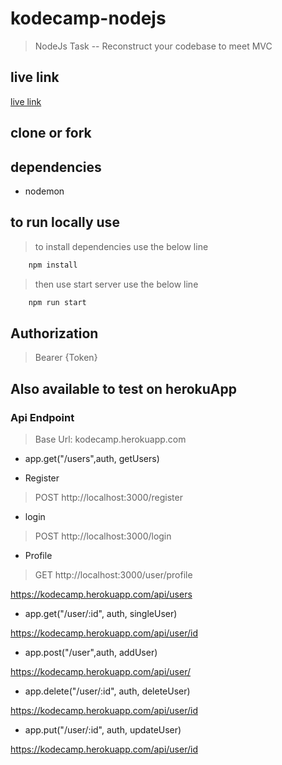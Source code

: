 # kodecamp-nodejs
> NodeJs Task -- Reconstruct your codebase to meet MVC
## live link
[live link](https://kodecamp.herokuapp.com/api)

## clone or fork

## dependencies
- nodemon

## to run locally use
> to install dependencies use the below line

```bash
    npm install
```
> then use start server use the below line

```bash
    npm run start
```
## Authorization
>Bearer {Token}


## Also available to test on herokuApp

### Api Endpoint
> Base Url: kodecamp.herokuapp.com

- app.get("/users",auth, getUsers)

- Register
> POST 
> http://localhost:3000/register
- login
> POST 
> http://localhost:3000/login
- Profile
> GET
> http://localhost:3000/user/profile


https://kodecamp.herokuapp.com/api/users

- app.get("/user/:id", auth, singleUser)

https://kodecamp.herokuapp.com/api/user/id

- app.post("/user",auth, addUser)

https://kodecamp.herokuapp.com/api/user/

- app.delete("/user/:id", auth, deleteUser)

https://kodecamp.herokuapp.com/api/user/id

- app.put("/user/:id", auth, updateUser)

https://kodecamp.herokuapp.com/api/user/id



